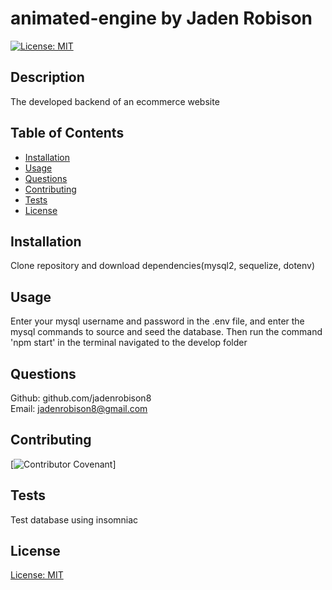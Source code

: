 # animated-engine by Jaden Robison

[![License: MIT](https://img.shields.io/badge/License-MIT-yellow.svg)](https://opensource.org/licenses/MIT)

## Description
The developed backend of an ecommerce website

## Table of Contents
* [Installation](#installation)
* [Usage](#usage)
* [Questions](#questions)
* [Contributing](#contributing)
* [Tests](#tests)
* [License](#license)

## Installation
Clone repository and download dependencies(mysql2, sequelize, dotenv)

## Usage
Enter your mysql username and password in the .env file, and enter the mysql commands to source and seed the database. Then run the command 'npm start' in the terminal navigated to the develop folder

## Questions
Github: github.com/jadenrobison8  
Email: jadenrobison8@gmail.com

## Contributing

[![Contributor Covenant](https://img.shields.io/badge/Contributor%20Covenant-2.0-4baaaa.svg)]


## Tests
Test database using insomniac

## License

[License: MIT](https://opensource.org/licenses/MIT)
